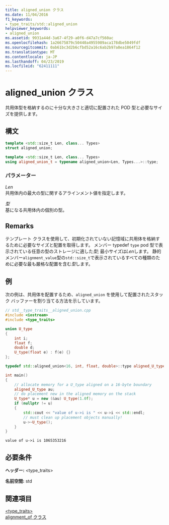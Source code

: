 ```yaml
---
title: aligned_union クラス
ms.date: 11/04/2016
f1_keywords:
- type_traits/std::aligned_union
helpviewer_keywords:
- aligned_union
ms.assetid: 9931a44d-3a67-4f29-a0f6-d47a7cf560ac
ms.openlocfilehash: 1a26675879c50440a4955989aca178dbe5049fdf
ms.sourcegitcommit: 0ab61bc3d2b6cfbd52a16c6ab2b97a8ea1864f12
ms.translationtype: MT
ms.contentlocale: ja-JP
ms.lasthandoff: 04/23/2019
ms.locfileid: "62411111"
---
```

# <a name="alignedunion-class"></a>aligned_union クラス

共用体型を格納するのに十分な大きさと適切に配置された POD 型と必要なサイズを提供します。

## <a name="syntax"></a>構文

```cpp
template <std::size_t Len, class... Types>
struct aligned_union;

template <std::size_t Len, class... Types>
using aligned_union_t = typename aligned_union<Len, Types...>::type;
```

### <a name="parameters"></a>パラメーター

*Len*<br/>
共用体内の最大の型に関するアラインメント値を指定します。

*型*<br/>
基になる共用体内の個別の型。

## <a name="remarks"></a>Remarks

テンプレート クラスを使用して、初期化されていない記憶域に共用体を格納するために必要なサイズと配置を取得します。 メンバー typedef `type` pod 型で表示されている任意の型のストレージに適した*型*; 最小サイズは*Len*します。 静的メンバー`alignment_value`型の`std::size_t`で表示されているすべての種類のために必要な最も厳格な配置を含む*型*します。

## <a name="example"></a>例

次の例は、共用体を配置するため、`aligned_union` を使用して配置されたスタック バッファーを割り当てる方法を示しています。

```cpp
// std__type_traits__aligned_union.cpp
#include <iostream>
#include <type_traits>

union U_type
{
    int i;
    float f;
    double d;
    U_type(float e) : f(e) {}
};

typedef std::aligned_union<16, int, float, double>::type aligned_U_type;

int main()
{
    // allocate memory for a U_type aligned on a 16-byte boundary
    aligned_U_type au;
    // do placement new in the aligned memory on the stack
    U_type* u = new (&au) U_type(1.0f);
    if (nullptr != u)
    {
        std::cout << "value of u->i is " << u->i << std::endl;
        // must clean up placement objects manually!
        u->~U_type();
    }
}
```

```Output
value of u->i is 1065353216
```

## <a name="requirements"></a>必要条件

**ヘッダー:** \<type_traits>

**名前空間:** std

## <a name="see-also"></a>関連項目

[<type_traits>](../standard-library/type-traits.md)<br/>
[alignment_of クラス](../standard-library/alignment-of-class.md)<br/>

